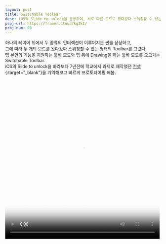 ```yaml
---
layout: post
title: Switchable Toolbar
desc: iOS의 Slide to unlock을 응용하여, 서로 다른 모드로 왔다갔다 스위칭할 수 있는 툴바
proj-url: https://framer.cloud/kgIkI/
proj-num: 03
---
```




하나의 레이어 위에서 두 종류의 인터랙션이 이루어지는 씬을 상상하고,   
그에 따라 두 개의 모드를 왔다갔다 스위칭할 수 있는 형태의 Toolbar를 그렸다.  
맵 본연의 기능을 지원하는 툴바 모드와 맵 위에 Drawing을 하는 툴바 모드를 오고가는 Switchable Toolbar.  
iOS의 Slide to unlock을 바라보다 7년전에 학교에서 과제로 제작했던 [컨셉](https://youtu.be/WHAhTREt0Ug){:target="_blank"}을 기억해보고 빠르게 프로토타이핑 해봄.  
  
<br>  
<video width="500" height="500" autoplay loop poster="http://sollmo.github.io/video/loading.png">
  <source src="http://sollmo.github.io/video/video_switchable_toolbar.mp4" type="video/mp4">
  Your browser does not support the video tag.
</video>